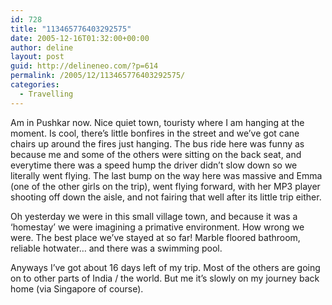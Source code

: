 ```yaml
---
id: 728
title: "113465776403292575"
date: 2005-12-16T01:32:00+00:00
author: deline
layout: post
guid: http://delineneo.com/?p=614
permalink: /2005/12/113465776403292575/
categories:
  - Travelling
---
```

Am in Pushkar now. Nice quiet town, touristy where I am hanging at the moment. Is cool, there&#8217;s little bonfires in the street and we&#8217;ve got cane chairs up around the fires just hanging. The bus ride here was funny as because me and some of the others were sitting on the back seat, and everytime there was a speed hump the driver didn&#8217;t slow down so we literally went flying. The last bump on the way here was massive and Emma (one of the other girls on the trip), went flying forward, with her MP3 player shooting off down the aisle, and not fairing that well after its little trip either.

Oh yesterday we were in this small village town, and because it was a &#8216;homestay&#8217; we were imagining a primative environment. How wrong we were. The best place we&#8217;ve stayed at so far! Marble floored bathroom, reliable hotwater&#8230; and there was a swimming pool.

Anyways I&#8217;ve got about 16 days left of my trip. Most of the others are going on to other parts of India / the world. But me it&#8217;s slowly on my journey back home (via Singapore of course).